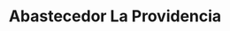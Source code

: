 ---
title: "Abastecedor La Providencia"
url: /la-florida-de-dota/abastecedor-la-providencia/
shop: comodidad
---